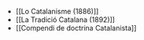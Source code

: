 - [[Lo Catalanisme (1886)]]
- [[La Tradició Catalana (1892)]]
- [[Compendi de doctrina Catalanista]]